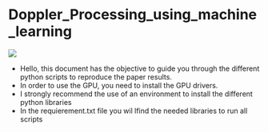 # Doppler_Processing_using_machine_learning
<img src="https://media.giphy.com/media/VuehuL4fMHLgs/giphy.gif"/>

+ Hello, this document has the objective to guide you through the different python scripts to reproduce the paper results. 
+ In order to use the GPU, you need to install the GPU drivers.
+ I strongly recommend the use of an environment to install the different python libraries 
+ In the requierement.txt file you wil lfind the needed libraries to run all scripts

